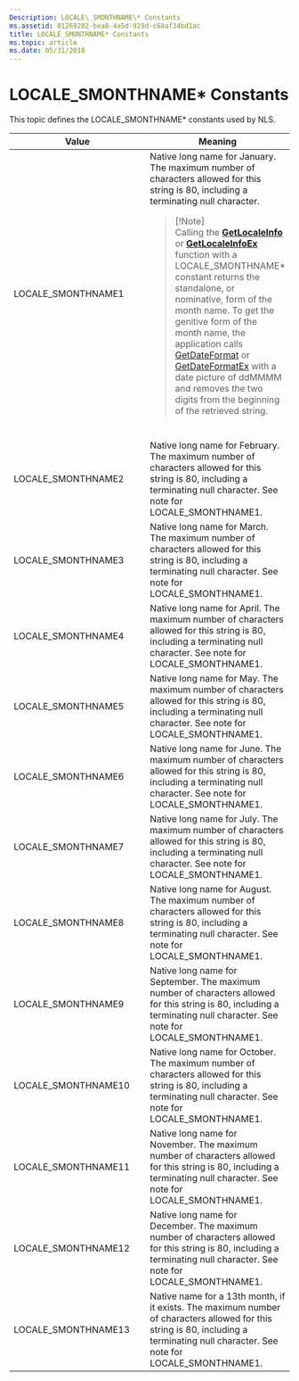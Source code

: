 ```yaml
---
Description: LOCALE\_SMONTHNAME\* Constants
ms.assetid: 81269282-bea8-4a5d-929d-c68af34bd1ac
title: LOCALE_SMONTHNAME* Constants
ms.topic: article
ms.date: 05/31/2018
---
```


# LOCALE\_SMONTHNAME\* Constants

This topic defines the LOCALE\_SMONTHNAME\* constants used by NLS.



<table>
<colgroup>
<col style="width: 50%" />
<col style="width: 50%" />
</colgroup>
<thead>
<tr class="header">
<th>Value</th>
<th>Meaning</th>
</tr>
</thead>
<tbody>
<tr class="odd">
<td>LOCALE_SMONTHNAME1</td>
<td>Native long name for January. The maximum number of characters allowed for this string is 80, including a terminating null character.
<blockquote>
[!Note]<br />
Calling the <a href="/windows/desktop/api/Winnls/nf-winnls-getlocaleinfoa"><strong>GetLocaleInfo</strong></a> or <a href="/windows/desktop/api/Winnls/nf-winnls-getlocaleinfoex"><strong>GetLocaleInfoEx</strong></a> function with a LOCALE_SMONTHNAME* constant returns the standalone, or nominative, form of the month name. To get the genitive form of the month name, the application calls <a href="/windows/desktop/api/datetimeapi/nf-datetimeapi-getdateformata">GetDateFormat</a> or <a href="/windows/desktop/api/datetimeapi/nf-datetimeapi-getdateformatex">GetDateFormatEx</a> with a date picture of ddMMMM and removes the two digits from the beginning of the retrieved string.
</blockquote>
<br/></td>
</tr>
<tr class="even">
<td>LOCALE_SMONTHNAME2</td>
<td>Native long name for February. The maximum number of characters allowed for this string is 80, including a terminating null character. See note for LOCALE_SMONTHNAME1.</td>
</tr>
<tr class="odd">
<td>LOCALE_SMONTHNAME3</td>
<td>Native long name for March. The maximum number of characters allowed for this string is 80, including a terminating null character. See note for LOCALE_SMONTHNAME1.</td>
</tr>
<tr class="even">
<td>LOCALE_SMONTHNAME4</td>
<td>Native long name for April. The maximum number of characters allowed for this string is 80, including a terminating null character. See note for LOCALE_SMONTHNAME1.</td>
</tr>
<tr class="odd">
<td>LOCALE_SMONTHNAME5</td>
<td>Native long name for May. The maximum number of characters allowed for this string is 80, including a terminating null character. See note for LOCALE_SMONTHNAME1.</td>
</tr>
<tr class="even">
<td>LOCALE_SMONTHNAME6</td>
<td>Native long name for June. The maximum number of characters allowed for this string is 80, including a terminating null character. See note for LOCALE_SMONTHNAME1.</td>
</tr>
<tr class="odd">
<td>LOCALE_SMONTHNAME7</td>
<td>Native long name for July. The maximum number of characters allowed for this string is 80, including a terminating null character. See note for LOCALE_SMONTHNAME1.</td>
</tr>
<tr class="even">
<td>LOCALE_SMONTHNAME8</td>
<td>Native long name for August. The maximum number of characters allowed for this string is 80, including a terminating null character. See note for LOCALE_SMONTHNAME1.</td>
</tr>
<tr class="odd">
<td>LOCALE_SMONTHNAME9</td>
<td>Native long name for September. The maximum number of characters allowed for this string is 80, including a terminating null character. See note for LOCALE_SMONTHNAME1.</td>
</tr>
<tr class="even">
<td>LOCALE_SMONTHNAME10</td>
<td>Native long name for October. The maximum number of characters allowed for this string is 80, including a terminating null character. See note for LOCALE_SMONTHNAME1.</td>
</tr>
<tr class="odd">
<td>LOCALE_SMONTHNAME11</td>
<td>Native long name for November. The maximum number of characters allowed for this string is 80, including a terminating null character. See note for LOCALE_SMONTHNAME1.</td>
</tr>
<tr class="even">
<td>LOCALE_SMONTHNAME12</td>
<td>Native long name for December. The maximum number of characters allowed for this string is 80, including a terminating null character. See note for LOCALE_SMONTHNAME1.</td>
</tr>
<tr class="odd">
<td>LOCALE_SMONTHNAME13</td>
<td>Native name for a 13th month, if it exists. The maximum number of characters allowed for this string is 80, including a terminating null character. See note for LOCALE_SMONTHNAME1.</td>
</tr>
</tbody>
</table>



 

 

 





